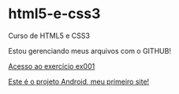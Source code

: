 # html5-e-css3
Curso de HTML5 e CSS3

Estou gerenciando meus arquivos com o GITHUB!

<a href="https://rafaelamaral-dev.github.io/html5-e-css3/modulo1/estudos/ex001/">Acesso ao exercício ex001</a>

<a href="https://rafaelamaral-dev.github.io/projeto-android/" target="_blank">Este é o projeto Android, meu primeiro site!</a>